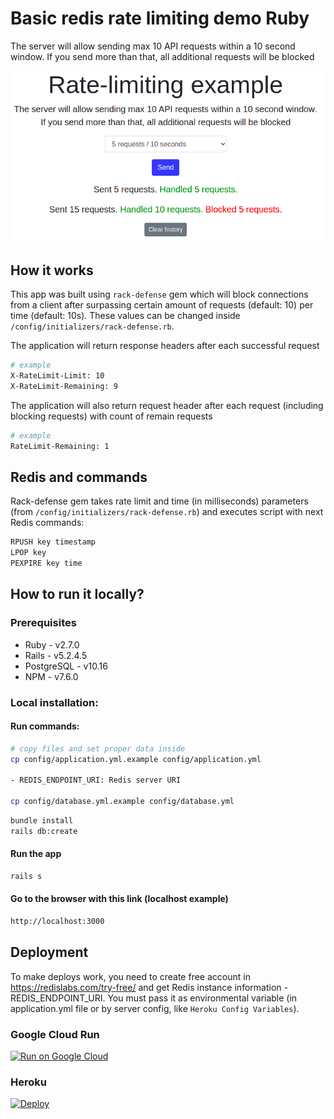 # Basic redis rate limiting demo Ruby

The server will allow sending max 10 API requests within a 10 second window. If you send more than that, all additional requests will be blocked

![How it works](./public/example.png)

## How it works
This app was built using `rack-defense` gem which will block connections from a client after surpassing certain amount of requests (default: 10) per time (default: 10s).
These values can be changed inside `/config/initializers/rack-defense.rb`.

The application will return response headers after each successful request

```sh
# example
X-RateLimit-Limit: 10
X-RateLimit-Remaining: 9
```

The application will also return request header after each request (including blocking requests) with count of remain requests

```sh
# example
RateLimit-Remaining: 1
```

## Redis and commands

Rack-defense gem takes rate limit and time (in milliseconds) parameters (from `/config/initializers/rack-defense.rb`) and executes script with next Redis commands:

```sh
RPUSH key timestamp
LPOP key
PEXPIRE key time
```

## How to run it locally?

### Prerequisites

- Ruby - v2.7.0
- Rails - v5.2.4.5
- PostgreSQL - v10.16
- NPM - v7.6.0

### Local installation:

#### Run commands:

```sh
# copy files and set proper data inside
cp config/application.yml.example config/application.yml

- REDIS_ENDPOINT_URI: Redis server URI

cp config/database.yml.example config/database.yml
```

```sh
bundle install
rails db:create
```

#### Run the app

```sh
rails s
```

#### Go to the browser with this link (localhost example)

```sh
http://localhost:3000
```

## Deployment

To make deploys work, you need to create free account in https://redislabs.com/try-free/ and get Redis instance information - REDIS_ENDPOINT_URI. You must pass it as environmental variable (in application.yml file or by server config, like `Heroku Config Variables`).

### Google Cloud Run

[![Run on Google
Cloud](https://deploy.cloud.run/button.svg)](https://deploy.cloud.run/?git_repo=https://github.com/redis-developer/basic-redis-rate-limiting-demo-ruby.git)

### Heroku

[![Deploy](https://www.herokucdn.com/deploy/button.svg)](https://heroku.com/deploy)
